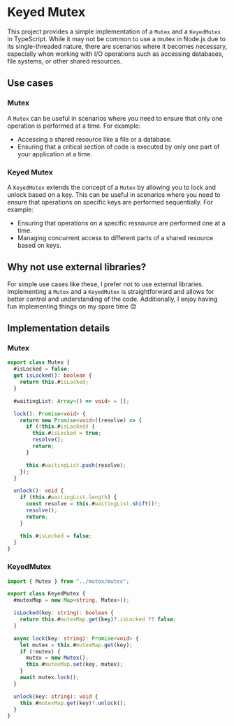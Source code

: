 # Keyed Mutex

This project provides a simple implementation of a `Mutex` and a `KeyedMutex` in TypeScript. While it may not be common to use a mutex in Node.js due to its single-threaded nature, there are scenarios where it becomes necessary, especially when working with I/O operations such as accessing databases, file systems, or other shared resources.

## Use cases

### Mutex

A `Mutex` can be useful in scenarios where you need to ensure that only one operation is performed at a time. For example:

- Accessing a shared resource like a file or a database.
- Ensuring that a critical section of code is executed by only one part of your application at a time.

### Keyed Mutex

A `KeyedMutex` extends the concept of a `Mutex` by allowing you to lock and unlock based on a key. This can be useful in scenarios where you need to ensure that operations on specific keys are performed sequentially. For example:

- Ensuring that operations on a specific ressource are performed one at a time.
- Managing concurrent access to different parts of a shared resource based on keys.

## Why not use external libraries?

For simple use cases like these, I prefer not to use external libraries. Implementing a `Mutex` and a `KeyedMutex` is straightforward and allows for better control and understanding of the code. Additionally, I enjoy having fun implementing things on my spare time 😊

## Implementation details

### Mutex

```ts
export class Mutex {
  #isLocked = false;
  get isLocked(): boolean {
    return this.#isLocked;
  }

  #waitingList: Array<() => void> = [];

  lock(): Promise<void> {
    return new Promise<void>((resolve) => {
      if (!this.#isLocked) {
        this.#isLocked = true;
        resolve();
        return;
      }

      this.#waitingList.push(resolve);
    });
  }

  unlock(): void {
    if (this.#waitingList.length) {
      const resolve = this.#waitingList.shift()!;
      resolve();
      return;
    }

    this.#isLocked = false;
  }
}
```

### KeyedMutex

```ts
import { Mutex } from "../mutex/mutex";

export class KeyedMutex {
  #mutexMap = new Map<string, Mutex>();

  isLocked(key: string): boolean {
    return this.#mutexMap.get(key)?.isLocked ?? false;
  }

  async lock(key: string): Promise<void> {
    let mutex = this.#mutexMap.get(key);
    if (!mutex) {
      mutex = new Mutex();
      this.#mutexMap.set(key, mutex);
    }
    await mutex.lock();
  }

  unlock(key: string): void {
    this.#mutexMap.get(key)?.unlock();
  }
}
```
